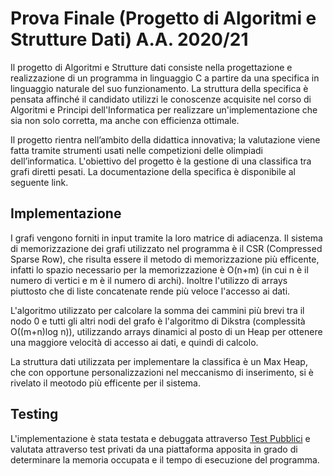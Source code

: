 # Prova Finale (Progetto di Algoritmi e Strutture Dati) A.A. 2020/21
Il progetto di Algoritmi e Strutture dati consiste nella progettazione e realizzazione di un programma in linguaggio C a partire da una specifica in linguaggio naturale del suo funzionamento.
La struttura della specifica è pensata affinché il candidato utilizzi le conoscenze acquisite nel corso di Algoritmi e Principi dell'Informatica per realizzare un'implementazione che sia non solo corretta, ma anche con efficienza ottimale.

Il progetto rientra nell’ambito della didattica innovativa; la valutazione viene fatta tramite strumenti usati nelle competizioni delle olimpiadi dell’informatica.
L'obiettivo del progetto è la gestione di una classifica tra grafi diretti pesati. La documentazione della specifica è disponibile al seguente link.

## Implementazione

I grafi vengono forniti in input tramite la loro matrice di adiacenza. Il sistema di memorizzazione dei grafi utilizzato nel programma è il CSR (Compressed Sparse Row), che risulta essere il metodo di memorizzazione più efficente, infatti lo spazio necessario per la memorizzazione è O(n+m) (in cui n è il numero di vertici e m è il numero di archi). Inoltre l'utilizzo di arrays piuttosto che di liste concatenate rende più veloce l'accesso ai dati.

L'algoritmo utilizzato per calcolare la somma dei cammini più brevi tra il nodo 0 e tutti gli altri nodi del grafo è l'algoritmo di Dikstra (complessità O((m+n)log n)), utilizzando arrays dinamici al posto di un Heap per ottenere una maggiore velocità di accesso ai dati, e quindi di calcolo.

La struttura dati utilizzata per implementare la classifica è un Max Heap, che con opportune personalizzazioni nel meccanismo di inserimento, si è rivelato il meotodo più efficente per il sistema.

## Testing
L'implementazione è stata testata e debuggata attraverso [Test Pubblici](https://github.com/) e valutata attraverso test privati da una piattaforma apposita in grado di determinare la memoria occupata e il tempo di esecuzione del programma.
